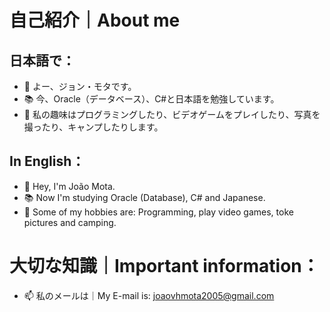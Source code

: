 # 自己紹介｜About me
## 日本語で：
- 👋 よー、ジョン・モタです。
- 📚 今、Oracle（データベース）、C#と日本語を勉強しています。
- 🎱 私の趣味はプログラミングしたり、ビデオゲームをプレイしたり、写真を撮ったり、キャンプしたりします。

## In English：
- 👋 Hey, I'm João Mota.
- 📚 Now I'm studying Oracle (Database), C# and Japanese.
- 🎱 Some of my hobbies are: Programming, play video games, toke pictures and camping.

# 大切な知識｜Important information：
- 📫 私のメールは｜My E-mail is: joaovhmota2005@gmail.com
